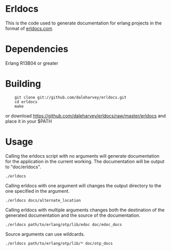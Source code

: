 Erldocs
=======

This is the code used to generate documentation for erlang projects in the format of [erldocs.com](http://erldocs.com)

Dependencies
============

Erlang R13B04 or greater

Building
========

        git clone git://github.com/daleharvey/erldocs.git
        cd erldocs
        make

or download https://github.com/daleharvey/erldocs/raw/master/erldocs and place it in your $PATH

Usage
=====

Calling the erldocs script with no arguments will generate documentation for the application in the current working. The documentation will be output to "doc/erldocs".

`./erldocs`

Calling erldocs with one argument will changes the output directory to the one specified in the argument.

`./erldocs docs/alternate_location`

Calling erldocs with multiple arguments changes both the destination of the generated documentation and the source of the documentation.

`./erldocs path/to/erlang/otp/lib/edoc doc/edoc_docs`

Source arguments can use wildcards.

`./erldocs path/to/erlang/otp/lib/* doc/otp_docs`
